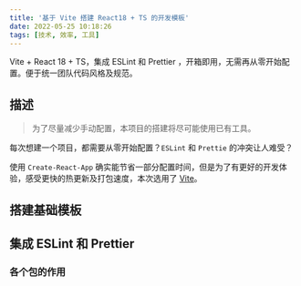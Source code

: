 ```yaml
---
title: '基于 Vite 搭建 React18 + TS 的开发模板'
date: 2022-05-25 10:18:26
tags: [技术, 效率, 工具]
---
```


Vite + React 18 + TS，集成 ESLint 和 Prettier ，开箱即用，无需再从零开始配置。便于统一团队代码风格及规范。

<!-- more -->

## 描述

> 为了尽量减少手动配置，本项目的搭建将尽可能使用已有工具。

每次想建一个项目，都需要从零开始配置？`ESLint` 和 `Prettie` 的冲突让人难受？

使用 `Create-React-App` 确实能节省一部分配置时间，但是为了有更好的开发体验，感受更快的热更新及打包速度，本次选用了 [Vite](https://cn.vitejs.dev/)。

## 搭建基础模板

## 集成 ESLint 和 Prettier

### 各个包的作用
